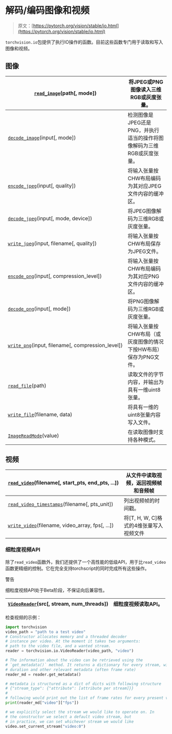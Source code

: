 # 解码/编码图像和视频

> 原文：[https://pytorch.org/vision/stable/io.html](https://pytorch.org/vision/stable/io.html)

`torchvision.io`包提供了执行IO操作的函数。目前这些函数专门用于读取和写入图像和视频。

## 图像[](#images "跳转到此标题")

| [`read_image`](generated/torchvision.io.read_image.html#torchvision.io.read_image "torchvision.io.read_image")(path[, mode]) | 将JPEG或PNG图像读入三维RGB或灰度张量。 |
| --- | --- |
| [`decode_image`](generated/torchvision.io.decode_image.html#torchvision.io.decode_image "torchvision.io.decode_image")(input[, mode]) | 检测图像是JPEG还是PNG，并执行适当的操作将图像解码为三维RGB或灰度张量。 |
| [`encode_jpeg`](generated/torchvision.io.encode_jpeg.html#torchvision.io.encode_jpeg "torchvision.io.encode_jpeg")(input[, quality]) | 将输入张量按CHW布局编码为其对应JPEG文件内容的缓冲区。 |
| [`decode_jpeg`](generated/torchvision.io.decode_jpeg.html#torchvision.io.decode_jpeg "torchvision.io.decode_jpeg")(input[, mode, device]) | 将JPEG图像解码为三维RGB或灰度张量。 |
| [`write_jpeg`](generated/torchvision.io.write_jpeg.html#torchvision.io.write_jpeg "torchvision.io.write_jpeg")(input, filename[, quality]) | 将输入张量按CHW布局保存为JPEG文件。 |
| [`encode_png`](generated/torchvision.io.encode_png.html#torchvision.io.encode_png "torchvision.io.encode_png")(input[, compression_level]) | 将输入张量按CHW布局编码为其对应PNG文件内容的缓冲区。 |
| [`decode_png`](generated/torchvision.io.decode_png.html#torchvision.io.decode_png "torchvision.io.decode_png")(input[, mode]) | 将PNG图像解码为三维RGB或灰度张量。 |
| [`write_png`](generated/torchvision.io.write_png.html#torchvision.io.write_png "torchvision.io.write_png")(input, filename[, compression_level]) | 将输入张量按CHW布局（或灰度图像的情况下按HW布局）保存为PNG文件。 |
| [`read_file`](generated/torchvision.io.read_file.html#torchvision.io.read_file "torchvision.io.read_file")(path) | 读取文件的字节内容，并输出为具有一维uint8张量。 |
| [`write_file`](generated/torchvision.io.write_file.html#torchvision.io.write_file "torchvision.io.write_file")(filename, data) | 将具有一维的uint8张量内容写入文件。 |
| [`ImageReadMode`](generated/torchvision.io.ImageReadMode.html#torchvision.io.ImageReadMode "torchvision.io.ImageReadMode")(value) | 在读取图像时支持各种模式。 |

## 视频[](#video "跳转到此标题")

| [`read_video`](generated/torchvision.io.read_video.html#torchvision.io.read_video "torchvision.io.read_video")(filename[, start_pts, end_pts, ...]) | 从文件中读取视频，返回视频帧和音频帧 |
| --- | --- |
| [`read_video_timestamps`](generated/torchvision.io.read_video_timestamps.html#torchvision.io.read_video_timestamps "torchvision.io.read_video_timestamps")(filename[, pts_unit]) | 列出视频帧的时间戳。 |
| [`write_video`](generated/torchvision.io.write_video.html#torchvision.io.write_video "torchvision.io.write_video")(filename, video_array, fps[, ...]) | 将[T, H, W, C]格式的4维张量写入视频文件 |

### 细粒度视频API[](#fine-grained-video-api "跳转到此标题")

除了`read_video`函数外，我们还提供了一个高性能的低级API，用于比`read_video`函数更精细的控制。它在完全支持torchscript的同时完成所有这些操作。

警告

细粒度视频API处于Beta阶段，不保证向后兼容性。

| [`VideoReader`](generated/torchvision.io.VideoReader.html#torchvision.io.VideoReader "torchvision.io.VideoReader")(src[, stream, num_threads]) | 细粒度视频读取API。 |
| --- | --- |

检查视频的示例：

```py
import torchvision
video_path = "path to a test video"
# Constructor allocates memory and a threaded decoder
# instance per video. At the moment it takes two arguments:
# path to the video file, and a wanted stream.
reader = torchvision.io.VideoReader(video_path, "video")

# The information about the video can be retrieved using the
# `get_metadata()` method. It returns a dictionary for every stream, with
# duration and other relevant metadata (often frame rate)
reader_md = reader.get_metadata()

# metadata is structured as a dict of dicts with following structure
# {"stream_type": {"attribute": [attribute per stream]}}
#
# following would print out the list of frame rates for every present video stream
print(reader_md["video"]["fps"])

# we explicitly select the stream we would like to operate on. In
# the constructor we select a default video stream, but
# in practice, we can set whichever stream we would like
video.set_current_stream("video:0") 
```
